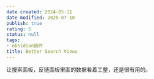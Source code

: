 ```yaml
---
date created: 2024-05-11
date modified: 2025-07-10
publish: true
rating: 5
status: null
tags:
- obsidian插件
title: Better Search Views
---
```

让搜索面板，反链面板里面的数据看着工整，还是很有用的。
